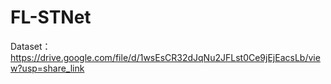 # FL-STNet

Dataset：https://drive.google.com/file/d/1wsEsCR32dJqNu2JFLst0Ce9jEjEacsLb/view?usp=share_link
